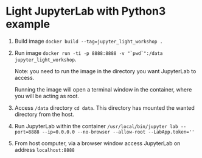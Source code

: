# Light JupyterLab with Python3 example

1. Build image ``docker build --tag=jupyter_light_workshop .``

1. Run image ``docker run -ti -p 8888:8888 -v "`pwd`":/data jupyter_light_workshop``.

    Note: you need to run the image in the directory you want JupyterLab to access.

    Running the image will open a terminal window in the container, where you will be acting as root.

1. Access `/data` directory `cd data`. This directory has mounted the wanted directory from the host.

1. Run JupyterLab within the container ``/usr/local/bin/jupyter lab --port=8888 --ip=0.0.0.0 --no-browser --allow-root --LabApp.token=''``

1. From host computer, via a browser window access JupyterLab on address `localhost:8888`
